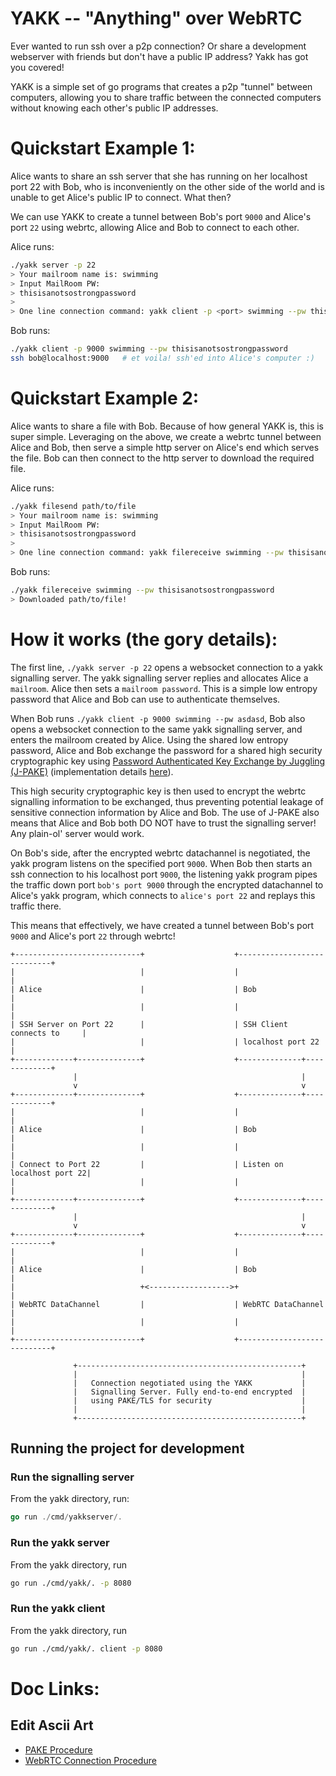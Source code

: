 # YAKK -- "Anything" over WebRTC

Ever wanted to run ssh over a p2p connection? Or share a development webserver with friends but don't have a public IP address? 
Yakk has got you covered! 

YAKK is a simple set of go programs that creates a p2p "tunnel" between computers, allowing you to share
traffic between the connected computers without knowing each other's public IP addresses.

# Quickstart Example 1:

Alice wants to share an ssh server that she has running on her localhost port 22 with Bob, who is inconveniently on the other side
of the world and is unable to get Alice's public IP to connect. What then? 

We can use YAKK to create a tunnel between Bob's port `9000` and Alice's port `22` using webrtc, allowing Alice and Bob to connect to each other.

Alice runs: 
```bash
./yakk server -p 22
> Your mailroom name is: swimming
> Input MailRoom PW:
> thisisanotsostrongpassword
>
> One line connection command: yakk client -p <port> swimming --pw thisisanotsostrongpassword
```

Bob runs:
```bash
./yakk client -p 9000 swimming --pw thisisanotsostrongpassword
ssh bob@localhost:9000   # et voila! ssh'ed into Alice's computer :)
```

# Quickstart Example 2:

Alice wants to share a file with Bob. Because of how general YAKK is, this is super simple. Leveraging on the above, we create a 
webrtc tunnel between Alice and Bob, then serve a simple http server on Alice's end which serves the file. Bob can then connect
to the http server to download the required file. 

Alice runs: 
```bash
./yakk filesend path/to/file
> Your mailroom name is: swimming
> Input MailRoom PW:
> thisisanotsostrongpassword
>
> One line connection command: yakk filereceive swimming --pw thisisanotsostrongpassword
```

Bob runs:
```bash
./yakk filereceive swimming --pw thisisanotsostrongpassword
> Downloaded path/to/file!
```

# How it works (the gory details): 

The first line, `./yakk server -p 22` opens a websocket connection to a yakk signalling server. The yakk signalling server
replies and allocates Alice a `mailroom`. Alice then sets a `mailroom password`. This is a simple low entropy password that 
Alice and Bob can use to authenticate themselves. 

When Bob runs `./yakk client -p 9000 swimming --pw asdasd`, Bob also opens a websocket connection to the same yakk signalling
server, and enters the mailroom created by Alice. Using the shared low entropy password, Alice and Bob exchange the password
for a shared high security cryptographic key using [Password Authenticated Key Exchange by Juggling (J-PAKE)](https://en.wikipedia.org/wiki/Password_Authenticated_Key_Exchange_by_Juggling) (implementation details [here](https://choonkiatlee.github.io/jpake-implementation/)).

This high security cryptographic key is then used to encrypt the webrtc signalling information to be exchanged, thus preventing potential leakage
of sensitive connection information by Alice and Bob. The use of J-PAKE also means that Alice and Bob both DO NOT have to trust the signalling
server! Any plain-ol' server would work.

On Bob's side, after the encrypted webrtc datachannel is negotiated, the yakk program listens on the specified port `9000`. When Bob then 
starts an ssh connection to his localhost port `9000`, the listening yakk program pipes the traffic down port `bob's port 9000` through the 
encrypted datachannel to Alice's yakk program, which connects to `alice's port 22` and replays this traffic there. 

This means that effectively, we have created a tunnel between Bob's port `9000` and Alice's port `22` through webrtc! 

```
+----------------------------+                    +----------------------------+
|                            |                    |                            |
| Alice                      |                    | Bob                        |
|                            |                    |                            |
| SSH Server on Port 22      |                    | SSH Client connects to     |
|                            |                    | localhost port 22          |
+-------------+--------------+                    +--------------+-------------+
              |                                                  |
              v                                                  v
+-------------+--------------+                    +--------------+-------------+
|                            |                    |                            |
| Alice                      |                    | Bob                        |
|                            |                    |                            |
| Connect to Port 22         |                    | Listen on localhost port 22|
|                            |                    |                            |
+-------------+--------------+                    +--------------+-------------+
              |                                                  |
              v                                                  v
+-------------+--------------+                    +--------------+-------------+
|                            |                    |                            |
| Alice                      |                    | Bob                        |
|                            +<------------------>+                            |
| WebRTC DataChannel         |                    | WebRTC DataChannel         |
|                            |                    |                            |
+----------------------------+                    +----------------------------+

              +--------------------------------------------------+
              |                                                  |
              |   Connection negotiated using the YAKK           |
              |   Signalling Server. Fully end-to-end encrypted  |
              |   using PAKE/TLS for security                    |
              |                                                  |
              +--------------------------------------------------+

```


## Running the project for development
### Run the signalling server
From the yakk directory, run: 
```go
go run ./cmd/yakkserver/.
```

### Run the yakk server
From the yakk directory, run 
```bash
go run ./cmd/yakk/. -p 8080
```

### Run the yakk client
From the yakk directory, run 
```bash
go run ./cmd/yakk/. client -p 8080
```

# Doc Links:
## Edit Ascii Art
- [PAKE Procedure](http://stable.ascii-flow.appspot.com/#2326929467921821744/401694744)
- [WebRTC Connection Procedure](http://stable.ascii-flow.appspot.com/#2741619146174214850/79893535)
